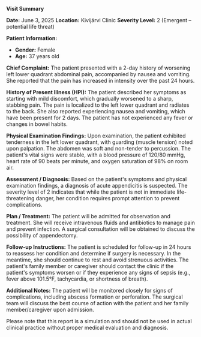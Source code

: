 **Visit Summary**

**Date:** June 3, 2025
**Location:** Kivijärvi Clinic
**Severity Level:** 2 (Emergent – potential life threat)

**Patient Information:**
- **Gender:** Female
- **Age:** 37 years old

**Chief Complaint:**
The patient presented with a 2-day history of worsening left lower quadrant abdominal pain, accompanied by nausea and vomiting. She reported that the pain has increased in intensity over the past 24 hours.

**History of Present Illness (HPI):**
The patient described her symptoms as starting with mild discomfort, which gradually worsened to a sharp, stabbing pain. The pain is localized to the left lower quadrant and radiates to the back. She also reported experiencing nausea and vomiting, which have been present for 2 days. The patient has not experienced any fever or changes in bowel habits.

**Physical Examination Findings:**
Upon examination, the patient exhibited tenderness in the left lower quadrant, with guarding (muscle tension) noted upon palpation. The abdomen was soft and non-tender to percussion. The patient's vital signs were stable, with a blood pressure of 120/80 mmHg, heart rate of 90 beats per minute, and oxygen saturation of 98% on room air.

**Assessment / Diagnosis:**
Based on the patient's symptoms and physical examination findings, a diagnosis of acute appendicitis is suspected. The severity level of 2 indicates that while the patient is not in immediate life-threatening danger, her condition requires prompt attention to prevent complications.

**Plan / Treatment:**
The patient will be admitted for observation and treatment. She will receive intravenous fluids and antibiotics to manage pain and prevent infection. A surgical consultation will be obtained to discuss the possibility of appendectomy.

**Follow-up Instructions:**
The patient is scheduled for follow-up in 24 hours to reassess her condition and determine if surgery is necessary. In the meantime, she should continue to rest and avoid strenuous activities. The patient's family member or caregiver should contact the clinic if the patient's symptoms worsen or if they experience any signs of sepsis (e.g., fever above 101.5°F, tachycardia, or shortness of breath).

**Additional Notes:**
The patient will be monitored closely for signs of complications, including abscess formation or perforation. The surgical team will discuss the best course of action with the patient and her family member/caregiver upon admission.

Please note that this report is a simulation and should not be used in actual clinical practice without proper medical evaluation and diagnosis.